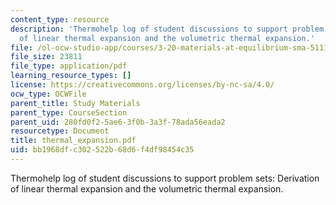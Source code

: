 ```yaml
---
content_type: resource
description: 'Thermohelp log of student discussions to support problem sets: Derivation
  of linear thermal expansion and the volumetric thermal expansion.'
file: /ol-ocw-studio-app/courses/3-20-materials-at-equilibrium-sma-5111-fall-2003/bb1968dfc302522b68d6f4df98454c35_thermal_expansion.pdf
file_size: 23811
file_type: application/pdf
learning_resource_types: []
license: https://creativecommons.org/licenses/by-nc-sa/4.0/
ocw_type: OCWFile
parent_title: Study Materials
parent_type: CourseSection
parent_uid: 280fd0f2-5ae6-3f0b-3a3f-78ada56eada2
resourcetype: Document
title: thermal_expansion.pdf
uid: bb1968df-c302-522b-68d6-f4df98454c35
---
```

Thermohelp log of student discussions to support problem sets: Derivation of linear thermal expansion and the volumetric thermal expansion.